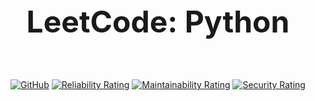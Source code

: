 <div align="center">
  <h1 align="center" style="font-size: 48px">
    LeetCode: Python
  </h1>

  <br />

  [![GitHub](https://img.shields.io/github/license/jflopezfernandez/leetcode-python)](https://img.shields.io/github/license/jflopezfernandez/leetcode-python)
  [![Reliability Rating](https://sonarcloud.io/api/project_badges/measure?project=jflopezfernandez_leetcode-python&metric=reliability_rating)](https://sonarcloud.io/summary/new_code?id=jflopezfernandez_leetcode-python)
  [![Maintainability Rating](https://sonarcloud.io/api/project_badges/measure?project=jflopezfernandez_leetcode-python&metric=sqale_rating)](https://sonarcloud.io/api/project_badges/measure?project=jflopezfernandez_leetcode-python&metric=sqale_rating)
  [![Security Rating](https://sonarcloud.io/api/project_badges/measure?project=jflopezfernandez_leetcode-python&metric=security_rating)](https://sonarcloud.io/summary/new_code?id=jflopezfernandez_leetcode-python)

</div>


